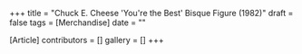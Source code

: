 +++
title = "Chuck E. Cheese 'You're the Best' Bisque Figure (1982)"
draft = false
tags = [Merchandise]
date = ""

[Article]
contributors = []
gallery = []
+++